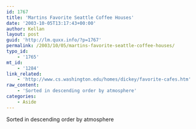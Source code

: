 ```yaml
---
id: 1767
title: 'Martins Favorite Seattle Coffee Houses'
date: '2003-10-05T13:17:43+00:00'
author: Kellan
layout: post
guid: 'http://lm.quxx.info/?p=1767'
permalink: /2003/10/05/martins-favorite-seattle-coffee-houses/
typo_id:
    - '1765'
mt_id:
    - '1284'
link_related:
    - 'http://www.cs.washington.edu/homes/dickey/favorite-cafes.htm'
raw_content:
    - 'Sorted in descending order by atmosphere'
categories:
    - Aside
---
```


Sorted in descending order by atmosphere